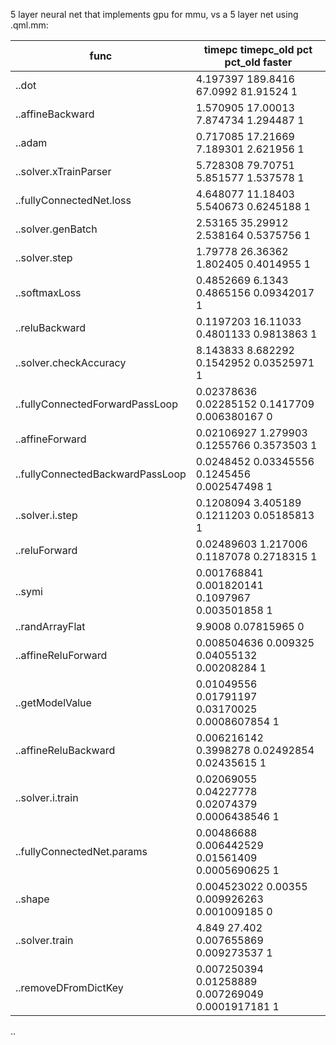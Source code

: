 5 layer neural net that implements gpu for mmu, vs a 5 layer net using .qml.mm:


func                            | timepc      timepc_old  pct         pct_old      faster
--------------------------------| -------------------------------------------------------
..dot                           | 4.197397    189.8416    67.0992     81.91524     1     
..affineBackward                | 1.570905    17.00013    7.874734    1.294487     1     
..adam                          | 0.717085    17.21669    7.189301    2.621956     1     
..solver.xTrainParser           | 5.728308    79.70751    5.851577    1.537578     1     
..fullyConnectedNet.loss        | 4.648077    11.18403    5.540673    0.6245188    1     
..solver.genBatch               | 2.53165     35.29912    2.538164    0.5375756    1     
..solver.step                   | 1.79778     26.36362    1.802405    0.4014955    1     
..softmaxLoss                   | 0.4852669   6.1343      0.4865156   0.09342017   1     
..reluBackward                  | 0.1197203   16.11033    0.4801133   0.9813863    1     
..solver.checkAccuracy          | 8.143833    8.682292    0.1542952   0.03525971   1     
..fullyConnectedForwardPassLoop | 0.02378636  0.02285152  0.1417709   0.006380167  0     
..affineForward                 | 0.02106927  1.279903    0.1255766   0.3573503    1     
..fullyConnectedBackwardPassLoop| 0.0248452   0.03345556  0.1245456   0.002547498  1     
..solver.i.step                 | 0.1208094   3.405189    0.1211203   0.05185813   1     
..reluForward                   | 0.02489603  1.217006    0.1187078   0.2718315    1     
..symi                          | 0.001768841 0.001820141 0.1097967   0.003501858  1     
..randArrayFlat                 | 9.9008                  0.07815965               0     
..affineReluForward             | 0.008504636 0.009325    0.04055132  0.00208284   1     
..getModelValue                 | 0.01049556  0.01791197  0.03170025  0.0008607854 1     
..affineReluBackward            | 0.006216142 0.3998278   0.02492854  0.02435615   1     
..solver.i.train                | 0.02069055  0.04227778  0.02074379  0.0006438546 1     
..fullyConnectedNet.params      | 0.00486688  0.006442529 0.01561409  0.0005690625 1     
..shape                         | 0.004523022 0.00355     0.009926263 0.001009185  0     
..solver.train                  | 4.849       27.402      0.007655869 0.009273537  1     
..removeDFromDictKey            | 0.007250394 0.01258889  0.007269049 0.0001917181 1     
..
